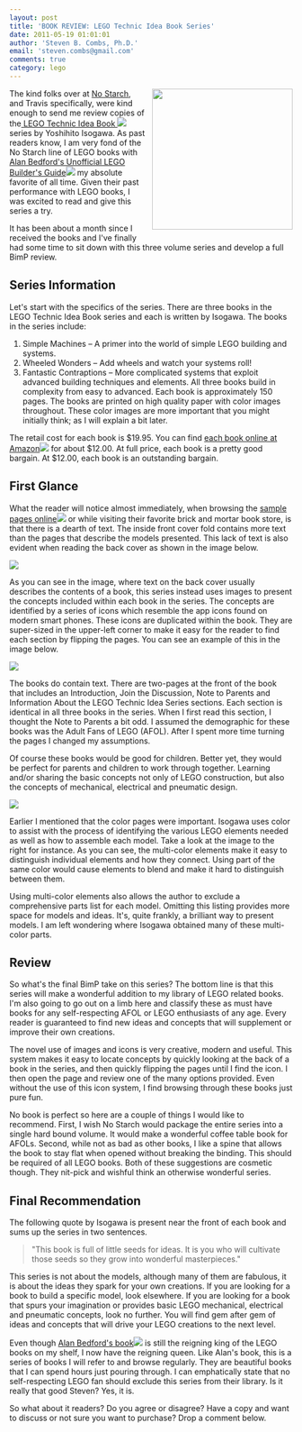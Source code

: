 ```yaml
---
layout: post
title: 'BOOK REVIEW: LEGO Technic Idea Book Series'
date: 2011-05-19 01:01:01
author: 'Steven B. Combs, Ph.D.'
email: 'steven.combs@gmail.com'
comments: true
category: lego
---
```


<img style="margin-left: 10px; margin-bottom: 10px;" src="http://2.bp.blogspot.com/-eTSxXIb8fVM/TdW70hRgFWI/AAAAAAAA1RU/g2y-XvwTBoU/s200/BimPBookReviewSimpleMachines.png" align="right" width="250" />The kind folks over at [No Starch][2], and Travis specifically, were kind enough to send me review copies of the[ ][3][LEGO Technic Idea Book ][3]![][4]series by Yoshihito Isogawa. As past readers know, I am very fond of the No Starch line of LEGO books with [Alan Bedford's Unofficial LEGO Builder's Guide][5]![][6] my absolute favorite of all time. Given their past performance with LEGO books, I was excited to read and give this series a try.

It has been about a month since I received the books and I've finally had some time to sit down with this three volume series and develop a full BimP review.

## Series Information
Let's start with the specifics of the series. There are three books in the LEGO Technic Idea Book series and each is written by Isogawa. The books in the series include:


1. Simple Machines – A primer into the world of simple LEGO building and systems.
2. Wheeled Wonders – Add wheels and watch your systems roll!
3. Fantastic Contraptions – More complicated systems that exploit advanced building techniques and elements.
All three books build in complexity from easy to advanced. Each book is approximately 150 pages. The books are printed on high quality paper with color images throughout. These color images are more important that you might initially think; as I will explain a bit later.

The retail cost for each book is $19.95. You can find [each book online at Amazon][3]![][4] for about $12.00. At full price, each book is a pretty good bargain. At $12.00, each book is an outstanding bargain.

## First Glance
What the reader will notice almost immediately, when browsing the [sample pages online][7]![][8] or while visiting their favorite brick and mortar book store, is that there is a dearth of text. The inside front cover fold contains more text than the pages that describe the models presented. This lack of text is also evident when reading the back cover as shown in the image below.

<img src="http://4.bp.blogspot.com/-SVOSciFnvDQ/TdW76JFNG2I/AAAAAAAA1RY/_48UIvDR88c/s320/BackofBook.jpg" />

As you can see in the image, where text on the back cover usually describes the contents of a book, this series instead uses images to present the concepts included within each book in the series. The concepts are identified by a series of icons which resemble the app icons found on modern smart phones. These icons are duplicated within the book. They are super-sized in the upper-left corner to make it easy for the reader to find each section by flipping the pages. You can see an example of this in the image below.

<img src="http://4.bp.blogspot.com/-ynHgGGz8T0E/TdW78lIl6iI/AAAAAAAA1Rc/28hAQBwibrU/s320/InsideIcons.png
" />

The books do contain text. There are two-pages at the front of the book that includes an Introduction, Join the Discussion, Note to Parents and Information About the LEGO Technic Idea Series sections. Each section is identical in all three books in the series. When I first read this section, I thought the Note to Parents a bit odd. I assumed the demographic for these books was the Adult Fans of LEGO (AFOL). After I spent more time turning the pages I changed my assumptions.

Of course these books would be good for children. Better yet, they would be perfect for parents and children to work through together. Learning and/or sharing the basic concepts not only of LEGO construction, but also the concepts of mechanical, electrical and pneumatic design.

<img src=" http://1.bp.blogspot.com/-uqHNwTsiwj4/TdW79QTiJiI/AAAAAAAA1Rg/zpztZTJ3MVA/s200/SamplewithColors.jpg" />

Earlier I mentioned that the color pages were important. Isogawa uses color to assist with the process of identifying the various LEGO elements needed as well as how to assemble each model. Take a look at the image to the right for instance. As you can see, the multi-color elements make it easy to distinguish individual elements and how they connect. Using part of the same color would cause elements to blend and make it hard to distinguish between them.

Using multi-color elements also allows the author to exclude a comprehensive parts list for each model. Omitting this listing provides more space for models and ideas. It's, quite frankly, a brilliant way to present models. I am left wondering where Isogawa obtained many of these multi-color parts.

## Review
So what's the final BimP take on this series? The bottom line is that this series will make a wonderful addition to my library of LEGO related books. I'm also going to go out on a limb here and classify these as must have books for any self-respecting AFOL or LEGO enthusiasts of any age. Every reader is guaranteed to find new ideas and concepts that will supplement or improve their own creations.

The novel use of images and icons is very creative, modern and useful. This system makes it easy to locate concepts by quickly looking at the back of a book in the series, and then quickly flipping the pages until I find the icon. I then open the page and review one of the many options provided. Even without the use of this icon system, I find browsing through these books just pure fun.

No book is perfect so here are a couple of things I would like to recommend. First, I wish No Starch would package the entire series into a single hard bound volume. It would make a wonderful coffee table book for AFOLs. Second, while not as bad as other books, I like a spine that allows the book to stay flat when opened without breaking the binding. This should be required of all LEGO books. Both of these suggestions are cosmetic though. They nit-pick and wishful think an otherwise wonderful series.

## Final Recommendation
The following quote by Isogawa is present near the front of each book and sums up the series in two sentences.

> "This book is full of little seeds for ideas. It is you who will cultivate those seeds so they grow into wonderful masterpieces."

This series is not about the models, although many of them are fabulous, it is about the ideas they spark for your own creations. If you are looking for a book to build a specific model, look elsewhere. If you are looking for a book that spurs your imagination or provides basic LEGO mechanical, electrical and pneumatic concepts, look no further. You will find gem after gem of ideas and concepts that will drive your LEGO creations to the next level.

Even though [Alan Bedford's book][5]![][6] is still the reigning king of the LEGO books on my shelf, I now have the reigning queen. Like Alan's book, this is a series of books I will refer to and browse regularly. They are beautiful books that I can spend hours just pouring through. I can emphatically state that no self-respecting LEGO fan should exclude this series from their library. Is it really that good Steven? Yes, it is.

So what about it readers? Do you agree or disagree? Have a copy and want to discuss or not sure you want to purchase? Drop a comment below.

[2]: http://www.nostarch.com/
[3]: http://www.amazon.com/s/?ie=UTF8&tag=stevenccom-20&link_code=btl&camp=213689&creative=392969&search-alias=aps&field-keywords=%20LEGO%20Technic%20Idea%20Book
[4]: http://www.assoc-amazon.com/e/ir?t=stevenccom-20&l=btl&camp=213689&creative=392969&o=1&a=
[5]: http://www.amazon.com/Unofficial-LEGO-Builders-Guide/dp/1593270542?ie=UTF8&tag=stevenccom-20&link_code=btl&camp=213689&creative=392969
[6]: http://www.assoc-amazon.com/e/ir?t=stevenccom-20&l=btl&camp=213689&creative=392969&o=1&a=1593270542
[7]: http://www.amazon.com/LEGO-Technic-Idea-Book-Machines/dp/1593272774?ie=UTF8&tag=stevenccom-20&link_code=btl&camp=213689&creative=392969
[8]: http://www.assoc-amazon.com/e/ir?t=stevenccom-20&l=btl&camp=213689&creative=392969&o=1&a=1593272774
